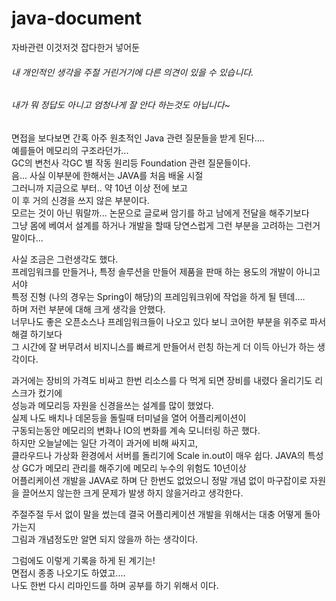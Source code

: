 # java-document

자바관련 이것저것 잡다한거 넣어둔    

###### 내 개인적인 생각을 주절 거린거기에 다른 의견이 있을 수 있습니다.
###### 내가 뭐 정답도 아니고 엄청나게 잘 안다 하는것도 아닙니다~

면접을 보다보면 간혹 아주 원초적인 Java 관련 질문들을 받게 된다....   
예를들어 메모리의 구조라던가...   
GC의 변천사 각GC 별 작동 원리등 Foundation 관련 질문들이다.   
음... 사실 이부분에 한해서는 JAVA를 처음 배울 시절   
그러니까 지금으로 부터.. 약 10년 이상 전에 보고   
이 후 거의 신경을 쓰지 않은 부분이다.   
모르는 것이 아닌 뭐랄까... 논문으로 글로써 암기를 하고 남에게 전달을 해주기보다   
그냥 몸에 베여서 설계를 하거나 개발을 할때 당연스럽게 그런 부분을 고려하는 그런거 말이다...   

사실 조금은 그런생각도 했다.   
프레임워크를 만들거나, 특정 솔루션을 만들어 제품을 판매 하는 용도의 개발이 아니고서야   
특정 진형 (나의 경우는 Spring이 해당)의 프레임워크위에 작업을 하게 될 텐데....   
하며 저런 부분에 대해 크게 생각을 안했다.   
너무나도 좋은 오픈소스나 프레임워크들이 나오고 있다 보니 코어한 부분을 위주로 파서 해결 하기보다   
그 시간에 잘 버무려서 비지니스를 빠르게 만들어서 런칭 하는게 더 이득 아닌가 하는 생각이다.   

과거에는 장비의 가격도 비싸고 한번 리소스를 다 먹게 되면 장비를 내렸다 올리기도 리스크가 컸기에   
성능과 메모리등 자원을 신경을쓰는 설계를 많이 했었다.   
실제 나도 배치나 데몬등을 돌릴때 터미널을 열어 어플리케이션이   
구동되는동안 메모리의 변화나 IO의 변화를 계속 모니터링 하곤 했다.   
하지만 오늘날에는 일단 가격이 과거에 비해 싸지고,    
클라우드나 가상화 환경에서 서버를 돌리기에 Scale in.out이 매우 쉽다. 
JAVA의 특성상 GC가 메모리 관리를 해주기에 메모리 누수의 위험도 10년이상   
어플리케이션 개발을 JAVA로 하며 단 한번도 없었으니
정말 개념 없이 마구잡이로 자원을 끌어쓰지 않는한 크게 문제가 발생 하지 않을거라고 생각한다.   

주절주절 두서 없이 말을 썼는데 결국 어플리케이션 개발을 위해서는 대충 어떻게 돌아가는지   
그림과 개념정도만 알면 되지 않을까 하는 생각이다.   

그럼에도 이렇게 기록을 하게 된 계기는!   
면접시 종종 나오기도 하였고....   
나도 한번 다시 리마인드를 하며 공부를 하기 위해서 이다.
